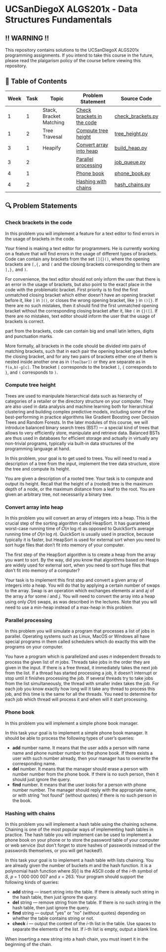 # UCSanDiegoX ALGS201x - Data Structures Fundamentals

## ‼️ WARNING ‼️

This repository contains solutions to the UCSanDiegoX ALGS201x programming assignments. If you intend to take this course in the future, please read the plaigarism policy of the course before viewing this repository.

## 📖 Table of Contents

| Week | Task | Topic                   | Problem Statement                                         | Source Code                                                    |
| ---- | ---- | ----------------------- | --------------------------------------------------------- | -------------------------------------------------------------- |
| 1    | 1    | Stack, Bracket Matching | [Check brackets in the code](#check-brackets-in-the-code) | [check_brackets.py](assignments/week1/task1/check_brackets.py) |
| 1    | 2    | Tree Travesal           | [Compute tree height](#compute-tree-height)               | [tree_height.py](assignments/week1/task2/tree_height.py)       |
| 3    | 1    | Heapify                 | [Convert array into heap](#convert-array-into-heap)       | [build_heap.py](assignments/week3/task1/build_heap.py)         |
| 3    | 2    |                         | [Parallel processing](#parallel-processing)               | [job_queue.py](assignments/week3/task2/job_queue.py)           |
| 4    | 1    |                         | [Phone book](#phone-book)                                 | [phone_book.py](assignments/week4/task1/phone_book.py)         |
| 4    | 2    |                         | [Hashing with chains](#hashing-with-chains)               | [hash_chains.py](assignments/week4/task2/hash_chains.py)       |

## 🔍 Problem Statements

### Check brackets in the code

In this problem you will implement a feature for a text editor to find errors in the usage of brackets in the code.

Your friend is making a text editor for programmers. He is currently working on a feature that will find errors in the usage of different types of brackets. Code can contain any brackets from the set `[]{}()`, where the opening brackets are `[,{,` and `(` and the closing brackets corresponding to them are `],},` and `)`.

For convenience, the text editor should not only inform the user that there is an error in the usage of brackets, but also point to the exact place in the code with the problematic bracket. First priority is to find the first unmatched closing bracket which either doesn’t have an opening bracket before it, like `]` in `]()`, or closes the wrong opening bracket, like `}` in `()[}`. If there are no such mistakes, then it should find the first unmatched opening bracket without the corresponding closing bracket after it, like `(` in `{}([]`. If there are no mistakes, text editor should inform the user that the usage of brackets is correct.

part from the brackets, code can contain big and small latin letters, digits and punctuation marks.

More formally, all brackets in the code should be divided into pairs of matching brackets, such that in each pair the opening bracket goes before the closing bracket, and for any two pairs of brackets either one of them is nested inside another one as in `(foo[bar])` or they are separate as in `f(a,b)-g[c]`. The bracket `[` corresponds to the bracket `]`, `{` corresponds to `}`, and `(` corresponds to `)`.

### Compute tree height

Trees are used to manipulate hierarchical data such as hierarchy of categories of a retailer or the directory structure on your computer. They are also used in data analysis and machine learning both for hierarchical clustering and building complex predictive models, including some of the best-performing in practice algorithms like Gradient Boosting over Decision Trees and Random Forests. In the later modules of this course, we will introduce balanced binary search trees (BST) — a special kind of trees that allows to very efficiently store, manipulate and retrieve data. Balanced BSTs are thus used in databases for efficient storage and actually in virtually any non-trivial programs, typically via built-in data structures of the programming language at hand.

In this problem, your goal is to get used to trees. You will need to read a description of a tree from the input, implement the tree data structure, store the tree and compute its height.

You are given a description of a rooted tree. Your task is to compute and output its height. Recall that the height of a (rooted) tree is the maximum depth of a node, or the maximum distance from a leaf to the root. You are given an arbitrary tree, not necessarily a binary tree.

### Convert array into heap

In this problem you will convert an array of integers into a heap. This is the crucial step of the sorting algorithm called HeapSort. It has guaranteed worst-case running time of 𝑂(𝑛 log 𝑛) as opposed to QuickSort’s average running time of 𝑂(𝑛 log 𝑛). QuickSort is usually used in practice, because typically it is faster, but HeapSort is used for external sort when you need to sort huge files that don’t fit into memory of your computer.

The first step of the HeapSort algorithm is to create a heap from the array you want to sort. By the way, did you know that algorithms based on Heaps are widely used for external sort, when you need to sort huge files that don’t fit into memory of a computer?

Your task is to implement this first step and convert a given array of integers into a heap. You will do that by applying a certain number of swaps to the array. Swap is an operation which exchanges elements 𝑎𝑖 and 𝑎𝑗 of the array 𝑎 for some 𝑖 and 𝑗. You will need to convert the array into a heap using only 𝑂(𝑛) swaps, as was described in the lectures. Note that you will need to use a min-heap instead of a max-heap in this problem.

### Parallel processing

In this problem you will simulate a program that processes a list of jobs in parallel. Operating systems such as Linux, MacOS or Windows all have special programs in them called schedulers which do exactly this with the programs on your computer.

You have a program which is parallelized and uses 𝑛 independent threads to process the given list of 𝑚 jobs. Threads take jobs in the order they are given in the input. If there is a free thread, it immediately takes the next job from the list. If a thread has started processing a job, it doesn’t interrupt or stop until it finishes processing the job. If several threads try to take jobs from the list simultaneously, the thread with smaller index takes the job. For each job you know exactly how long will it take any thread to process this job, and this time is the same for all the threads. You need to determine for each job which thread will process it and when will it start processing.

### Phone book

In this problem you will implement a simple phone book manager.

In this task your goal is to implement a simple phone book manager. It should be able to process the following types of user’s queries:

- **add** number name. It means that the user adds a person with name name and phone number number to the phone book. If there exists a user with such number already, then your manager has to overwrite the corresponding name.
- **del** number. It means that the manager should erase a person with number number from the phone book. If there is no such person, then it should just ignore the query.
- **find** number. It means that the user looks for a person with phone number number. The manager should reply with the appropriate name, or with string “not found" (without quotes) if there is no such person in the book.

### Hashing with chains

In this problem you will implement a hash table using the chaining scheme. Chaining is one of the most popular ways of implementing hash tables in practice. The hash table you will implement can be used to implement a phone book on your phone or to store the password table of your computer or web service (but don’t forget to store hashes of passwords instead of the passwords themselves, or you will get hacked!).

In this task your goal is to implement a hash table with lists chaining. You are already given the
number of buckets 𝑚 and the hash function. It is a polynomial hash function where 𝑆[𝑖] is the ASCII code of the 𝑖-th symbol of 𝑆, 𝑝 = 1 000 000 007 and 𝑥 = 263. Your program should support the following kinds of queries:

- **add** string — insert string into the table. If there is already such string in the hash table, then just ignore the query.
- **del** string — remove string from the table. If there is no such string in the hash table, then just ignore the query.
- **find** string — output “yes" or “no" (without quotes) depending on whether the table contains string or not.
- **check** 𝑖 — output the content of the 𝑖-th list in the table. Use spaces to separate the elements of the list. If 𝑖-th list is empty, output a blank line.

When inserting a new string into a hash chain, you must insert it in the beginning of the chain.
